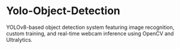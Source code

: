 # Yolo-Object-Detection
YOLOv8-based object detection system featuring image recognition, custom training, and real-time webcam inference using OpenCV and Ultralytics.
